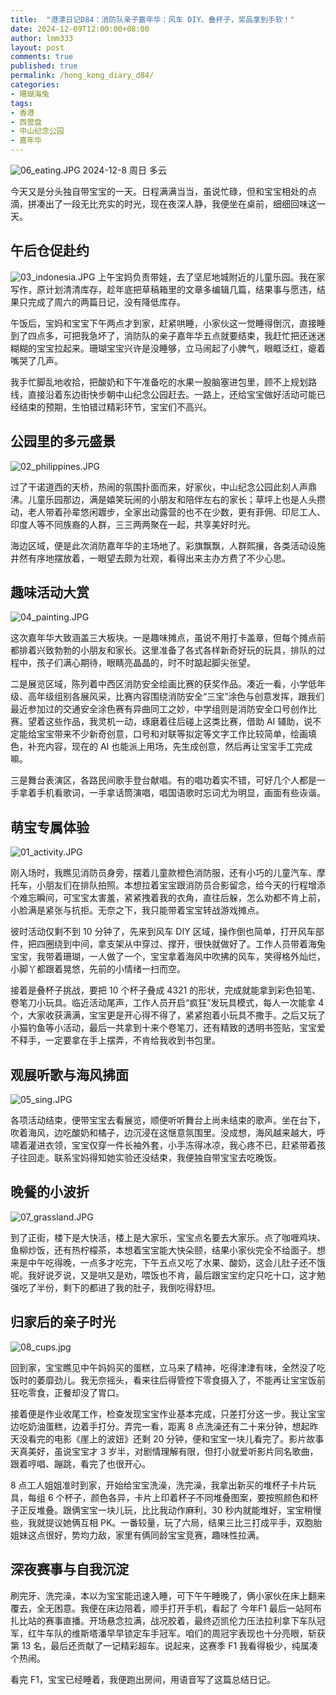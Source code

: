 ```yaml
---
title:  "港漂日记D84：消防队亲子嘉年华：风车 DIY、叠杯子，奖品拿到手软！"
date: 2024-12-09T12:00:00+08:00
author: lmm333
layout: post
comments: true
published: true
permalink: /hong_kong_diary_d84/
categories:
- 珊瑚海兔
tags:
- 香港
- 西营盘
- 中山纪念公园
- 嘉年华
---
```

![06_eating.JPG](../images/2024-12-09-hong_kong_diary_d84/06_eating.JPG)
2024-12-8 周日 多云

今天又是分头独自带宝宝的一天。日程满满当当，虽说忙碌，但和宝宝相处的点滴，拼凑出了一段无比充实的时光，现在夜深人静，我便坐在桌前，细细回味这一天。
<!--more-->
## 午后仓促赴约
![03_indonesia.JPG](../images/2024-12-09-hong_kong_diary_d84/03_indonesia.JPG)
上午宝妈负责带娃，去了坚尼地城附近的儿童乐园。我在家写作，原计划清清库存，趁年底把草稿箱里的文章多编辑几篇，结果事与愿违，结果只完成了周六的两篇日记，没有降低库存。

午饭后，宝妈和宝宝下午两点才到家，赶紧哄睡，小家伙这一觉睡得倒沉，直接睡到了四点多，可把我急坏了，消防队的亲子嘉年华五点就要结束，我赶忙把还迷迷糊糊的宝宝拉起来。珊瑚宝宝兴许是没睡够，立马闹起了小脾气，眼眶泛红，瘪着嘴哭了几声。

我手忙脚乱地收拾，把酸奶和下午准备吃的水果一股脑塞进包里，顾不上规划路线，直接沿着东边街快步朝中山纪念公园赶去。一路上，还给宝宝做好活动可能已经结束的预期，生怕错过精彩环节，宝宝们不高兴。

## 公园里的多元盛景
![02_philippines.JPG](../images/2024-12-09-hong_kong_diary_d84/02_philippines.JPG)

过了干诺道西的天桥，热闹的氛围扑面而来，好家伙，中山纪念公园此刻人声鼎沸。儿童乐园那边，满是嬉笑玩闹的小朋友和陪伴左右的家长；草坪上也是人头攒动，老人带着孙辈悠闲踱步，全家出动露营的也不在少数，更有菲佣、印尼工人、印度人等不同族裔的人群，三三两两聚在一起，共享美好时光。

海边区域，便是此次消防嘉年华的主场地了。彩旗飘飘，人群熙攘，各类活动设施井然有序地摆放着，一眼望去颇为壮观，看得出来主办方费了不少心思。

## 趣味活动大赏
![04_painting.JPG](../images/2024-12-09-hong_kong_diary_d84/04_painting.JPG)

这次嘉年华大致涵盖三大板块。一是趣味摊点，虽说不用打卡盖章，但每个摊点前都排着兴致勃勃的小朋友和家长。这里准备了各式各样新奇好玩的玩具，排队的过程中，孩子们满心期待，眼睛亮晶晶的，时不时踮起脚尖张望。

二是展览区域，陈列着中西区消防安全绘画比赛的获奖作品。凑近一看，小学低年级、高年级组别各展风采，比赛内容围绕消防安全“三宝”涂色与创意发挥，跟我们最近参加过的交通安全涂色赛有异曲同工之妙，中学组则是消防安全口号创作比赛。望着这些作品，我灵机一动，琢磨着往后碰上这类比赛，借助 AI 辅助，说不定能给宝宝带来不少新奇创意，口号和对联等拟定等文字工作比较简单，绘画填色，补充内容，现在的 AI 也能派上用场，先生成创意，然后再让宝宝手工完成嘛。

三是舞台表演区，各路民间歌手登台献唱。有的唱功着实不错，可好几个人都是一手拿着手机看歌词，一手拿话筒演唱，唱国语歌时忘词尤为明显，画面有些诙谐。

## 萌宝专属体验
![01_activity.JPG](../images/2024-12-09-hong_kong_diary_d84/01_activity.JPG)

刚入场时，我瞧见消防员身旁，摆着儿童款橙色消防服，还有小巧的儿童汽车、摩托车，小朋友们在排队拍照。本想拉着宝宝跟消防员合影留念，给今天的行程增添个难忘瞬间，可宝宝太害羞，紧紧拽着我的衣角，直往后躲，怎么劝都不肯上前，小脸满是紧张与抗拒。无奈之下，我只能带着宝宝转战游戏摊点。

彼时活动仅剩不到 10 分钟了，先来到风车 DIY 区域，操作倒也简单，打开风车部件，把四圈绕到中间，拿支架从中穿过、撑开，很快就做好了。工作人员带着海兔宝宝，我带着珊瑚，一人做了一个，宝宝拿着海风中吹拂的风车，笑得格外灿烂，小脚丫都跟着晃悠，先前的小情绪一扫而空。

接着是叠杯子挑战，要把 10 个杯子叠成 4321 的形状，完成就能拿到彩色铅笔、卷笔刀小玩具。临近活动尾声，工作人员开启“疯狂”发玩具模式，每人一次能拿 4 个，大家收获满满，宝宝更是开心得不得了，紧紧抱着小玩具不撒手。之后又玩了小猫钓鱼等小活动，最后一共拿到十来个卷笔刀，还有精致的透明书签贴，宝宝爱不释手，一定要拿在手上摆弄，不肯给我收到书包里。

## 观展听歌与海风拂面
![05_sing.JPG](../images/2024-12-09-hong_kong_diary_d84/05_sing.JPG)

各项活动结束，便带宝宝去看展览，顺便听听舞台上尚未结束的歌声。坐在台下，吹着海风，边吃酸奶和橘子，边沉浸在这惬意氛围里。没成想，海风越来越大，呼啸着灌进衣领，宝宝仅穿一件长袖外套，小手冻得冰凉，我心疼不已，赶紧带着孩子往回走。联系宝妈得知她实验还没结束，我便独自带宝宝去吃晚饭。

## 晚餐的小波折
![07_grassland.JPG](../images/2024-12-09-hong_kong_diary_d84/07_grassland.JPG)

到了正街，楼下是大快活，楼上是大家乐，宝宝点名要去大家乐。点了咖喱鸡块、鱼柳炒饭，还有热柠檬茶，本想着宝宝能大快朵颐，结果小家伙完全不给面子。想来是中午吃得晚，一点多才吃完，下午五点又吃了水果、酸奶，这会儿肚子还不饿呢。我好说歹说，又是哄又是劝，喂饭也不肯，最后跟宝宝约定只吃十口，这才勉强吃了半份，剩下的都进了我的肚子，我倒吃得舒坦。

## 归家后的亲子时光
![08_cups.jpg](../images/2024-12-09-hong_kong_diary_d84/08_cups.jpg)

回到家，宝宝瞧见中午妈妈买的蛋糕，立马来了精神，吃得津津有味，全然没了吃饭时的萎靡劲儿。我无奈摇头，看来往后得管控下零食摄入了，不能再让宝宝饭前狂吃零食，正餐却没了胃口。

接着便是作业收尾工作，检查发现宝宝作业基本完成，只差打分这一步。我让宝宝边吃奶油蛋糕，边着手打分。弄完一看，距离 8 点洗澡还有二十来分钟，想起昨天没看完的电影《崖上的波妞》还剩 20 分钟，便和宝宝一块儿看完了。影片故事天真美好，虽说宝宝才 3 岁半，对剧情理解有限，但打小就爱听影片同名歌曲，跟着哼唱、蹦跳，看完了也很开心。

8 点工人姐姐准时到家，开始给宝宝洗澡，洗完澡，我拿出新买的堆杯子卡片玩具，每组 6 个杯子，颜色各异，卡片上印着杯子不同堆叠图案，要按照颜色和杯子正反堆叠。跟俩宝宝一块儿玩，比比我动作麻利，30 秒内就能堆好，宝宝稍慢些，我就提议她俩互相 PK。一番较量，玩了六局，结果三比三打成平手，双胞胎姐妹这点很好，势均力敌，家里有俩同龄宝宝竞赛，趣味性拉满。

## 深夜赛事与自我沉淀
刷完牙、洗完澡，本以为宝宝能迅速入睡，可下午午睡晚了，俩小家伙在床上翻来覆去，全无困意。我便在床边陪着，顺手打开手机，看起了 今年F1 最后一站阿布扎比站的赛事直播。开场悬念拉满，战况胶着，最终迈凯伦力压法拉利拿下车队冠军，红牛车队的维斯塔潘早早锁定车手冠军。咱们的周冠宇表现也十分亮眼，斩获第 13 名，最后还贡献了一记精彩超车。说起来，这赛季 F1 我看得极少，纯属凑个热闹。

看完 F1，宝宝已经睡着，我便跑出房间，用语音写了这篇总结日记。
